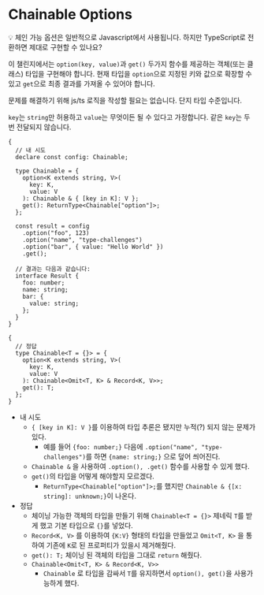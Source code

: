 # Chainable Options

<aside>
💡 체인 가능 옵션은 일반적으로 Javascript에서 사용됩니다. 하지만 TypeScript로 전환하면 제대로 구현할 수 있나요?

이 챌린지에서는 `option(key, value)`과 `get()` 두가지 함수를 제공하는 객체(또는 클래스) 타입을 구현해야 합니다. 현재 타입을 `option`으로 지정된 키와 값으로 확장할 수 있고 `get`으로 최종 결과를 가져올 수 있어야 합니다.

문제를 해결하기 위해 js/ts 로직을 작성할 필요는 없습니다. 단지 타입 수준입니다.

`key`는 `string`만 허용하고 `value`는 무엇이든 될 수 있다고 가정합니다. 같은 `key`는 두 번 전달되지 않습니다.

</aside>

```tsx
{
  // 내 시도
  declare const config: Chainable;

  type Chainable = {
    option<K extends string, V>(
      key: K,
      value: V
    ): Chainable & { [key in K]: V };
    get(): ReturnType<Chainable["option"]>;
  };

  const result = config
    .option("foo", 123)
    .option("name", "type-challenges")
    .option("bar", { value: "Hello World" })
    .get();

  // 결과는 다음과 같습니다:
  interface Result {
    foo: number;
    name: string;
    bar: {
      value: string;
    };
  }
}

{
  // 정답
  type Chainable<T = {}> = {
    option<K extends string, V>(
      key: K,
      value: V
    ): Chainable<Omit<T, K> & Record<K, V>>;
    get(): T;
  };
}
```

- 내 시도
  - `{ [key in K]: V }`를 이용하여 타입 추론은 됐지만 누적(?) 되지 않는 문제가 있다.
    - 예를 들어 `{foo: number;}` 다음에 `.option("name", "type-challenges")`를 하면 `{name: string;}` 으로 덮어 씌어진다.
  - `Chainable &` 을 사용하여 `.option(), .get()` 함수를 사용할 수 있게 했다.
  - `get()`의 타입을 어떻게 해야할지 모르겠다.
    - `ReturnType<Chainable["option"]>;`를 했지만 `Chainable & {[x: string]: unknown;}`이 나온다.
- 정답
  - 체이닝 가능한 객체의 타입을 만들기 위해 `Chainable<T = {}>` 제네릭 `T`를 받게 했고 기본 타입으로 `{}`를 넣었다.
  - `Record<K, V>` 를 이용하여 `{K:V}` 형태의 타입을 만들었고 `Omit<T, K>` 을 통하여 기존에 `K`로 된 프로퍼티가 있을시 제거해줬다.
  - `get(): T;` 체이닝 된 객체의 타입을 그대로 `return` 해줬다.
  - `Chainable<Omit<T, K> & Record<K, V>>`
    - `Chainable` 로 타입을 감싸서 `T`를 유지하면서 `option(), get()`을 사용가능하게 했다.
